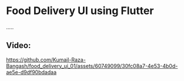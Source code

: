 # Food Delivery UI using Flutter

.....

## Video: 


https://github.com/Kumail-Raza-Bangash/food_delivery_ui_01/assets/60749099/30fc08a7-4e53-4b0d-ae5e-d9df90bdadaa

